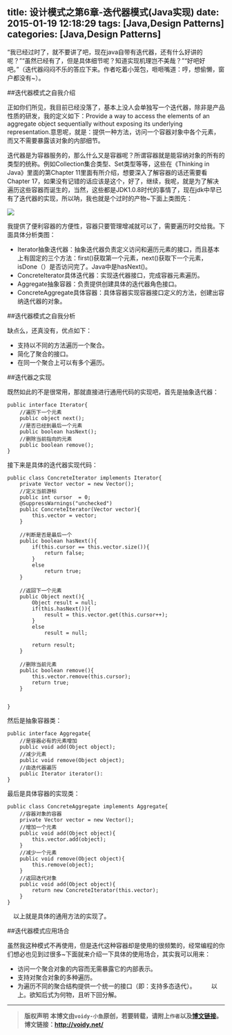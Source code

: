 title: 设计模式之第6章-迭代器模式(Java实现)
date: 2015-01-19 12:18:29
tags: [Java,Design Patterns]
categories: [Java,Design Patterns]
---

“我已经过时了，就不要讲了吧，现在java自带有迭代器，还有什么好讲的呢？”“虽然已经有了，但是具体细节呢？知道实现机理岂不美哉？”“好吧好吧。”（迭代器闷闷不乐的答应下来。作者吃着小笼包，咂咂嘴道：哼，想偷懒，窗户都没有~）。

##迭代器模式之自我介绍

正如你们所见，我目前已经没落了，基本上没人会单独写一个迭代器，除非是产品性质的研发，我的定义如下：Provide a way to access the elements of an aggregate object sequentially without exposing its underlying representation.意思呢，就是：提供一种方法，访问一个容器对象中各个元素，而又不需要暴露该对象的内部细节。

迭代器是为容器服务的，那么什么又是容器呢？所谓容器就是能容纳对象的所有的类型的统称。例如Collection集合类型、Set类型等等，这些在《Thinking in Java》里面的第Chapter 11里面有所介绍，想要深入了解容器的话还需要看Chapter 17，如果没有记错的话应该是这个，好了，继续，我呢，就是为了解决遍历这些容器而诞生的，当然，这些都是JDK1.0.8时代的事情了，现在jdk中早已有了迭代器的实现，所以呐，我也就是个过时的产物~下面上类图先：

![](http://images.cnitblog.com/blog/666211/201501/182009095265924.png)

我提供了便利容器的方便性，容器只要管理增减就可以了，需要遍历时交给我。下面具体分析类图：

* Iterator抽象迭代器：抽象迭代器负责定义访问和遍历元素的接口，而且基本上有固定的三个方法：first()获取第一个元素，next()获取下一个元素，isDone（）是否访问完了。Java中是hasNext()。
* ConcreteIterator具体迭代器：实现迭代器接口，完成容器元素遍历。
* Aggregate抽象容器：负责提供创建具体的迭代器角色接口。
* ConcreteAggregate具体容器：具体容器实现容器接口定义的方法，创建出容纳迭代器的对象。

##迭代器模式之自我分析

缺点么，还真没有，优点如下：

* 支持以不同的方法遍历一个聚合。
* 简化了聚合的接口。
* 在同一个聚合上可以有多个遍历。

##迭代器之实现

既然如此的不是很常用，那就直接进行通用代码的实现吧，首先是抽象迭代器：

	public interface Iterator{
	    //遍历下一个元素
	    public object next();
	    //是否已经到最后一个元素
	    public boolean hasNext();
	    //删除当前指向的元素
	    public boolean remove();
	}

接下来是具体的迭代器实现代码：　

	public class ConcreteIterator implements Iterator{
	    private Vector vector = new Vector();
	    //定义当前游标
	    public int cursor  = 0;
	    @SuppressWarnings("unchecked")
	    public ConcreteIterator(Vector vector){
	        this.vector = vector;
	    }
	
	    //判断是否是最后一个
	    public boolean hasNext(){
	        if(this.cursor == this.vector.size()){
	            return false;
	        }
	        else
	            return true;
	    }
	
	    //返回下一个元素
	    public Object next(){
	        Object result = null;
	        if(this.hasNext()){
	            result = this.vector.get(this.cursor++);
	        }
	        else
	            result = null;
	
	        return result;
	    }
	
	    //删除当前元素
	    public boolean remove(){
	        this.vector.remove(this.cursor);
	        return true;
	    }
	
	
	}

然后是抽象容器类：

	public interface Aggregate{
	    //是容器必有的元素增加
	    public void add(Object object);
	    //减少元素
	    public void remove(Object object);
	    //由迭代器遍历
	    public Iterator iterator():
	}

最后是具体容器的实现类：

	public class ConcreteAggregate implements Aggregate{
	    //容器对象的容器
	    private Vector vector = new Vector();
	    //增加一个元素
	    public void add(Object object){
	        this.vector.add(object);
	    }
	    //减少一个元素
	    public void remove(Object object){
	        this.remove(object);
	    }
	    //返回迭代对象
	    public void add(Object object){
	        return new ConcreteIterator(this.vector);
	    }
	}

　以上就是具体的通用方法的实现了。

##迭代器模式应用场合

虽然我这种模式不再使用，但是迭代这种容器却是使用的很频繁的，经常编程的你们想必也见到过很多~下面就来介绍一下具体的使用场合，其实我可以用来：

* 访问一个聚合对象的内容而无需暴露它的内部表示。
* 支持对聚合对象的多种遍历。
* 为遍历不同的聚合结构提供一个统一的接口（即：支持多态迭代）。
　　
以上。欲知后式为何物，且听下回分解。



---
> **版权声明**
> **本博文由`voidy-小鱼`原创，若要转载，请附上`作者`以及[博文链接](http://voidy.net)。**
> **博文链接：<http://voidy.net/>**